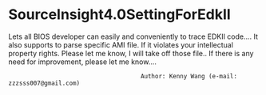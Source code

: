 # SourceInsight4.0SettingForEdkII
Lets all BIOS developer can easily and conveniently to trace EDKII code....
It also supports to parse specific AMI file.
If it violates your intellectual property rights. Please let me know, I will take off those file..
If there is any need for improvement, please let me know....

                                         Author: Kenny Wang (e-mail: zzzsss007@gmail.com) 
